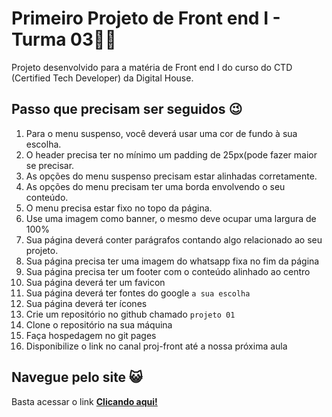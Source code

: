 # Primeiro Projeto de Front end I - Turma 03👨‍💻
Projeto desenvolvido para a matéria de Front end I do curso do CTD (Certified Tech Developer) da Digital House.


## Passo que precisam ser seguidos 😉

1.  Para o menu suspenso, você deverá usar uma cor de fundo à sua escolha.
2.  O header precisa ter no mínimo um padding de 25px(pode fazer maior se precisar.
3.  As opções do menu suspenso precisam estar alinhadas corretamente.
4.  As opções do menu precisam ter uma borda envolvendo o seu conteúdo.
5.  O menu precisa estar fixo no topo da página.
7.  Use uma imagem como banner, o mesmo deve ocupar uma largura de 100%
8.  Sua página deverá conter parágrafos contando algo relacionado ao seu projeto.
9.  Sua página precisa ter uma imagem do whatsapp fixa no fim da página 
10.  Sua página precisa ter um footer com o conteúdo alinhado ao centro
11.  Sua página deverá ter um favicon
12.  Sua página deverá ter fontes do google ``a sua escolha``
13.  Sua página deverá ter ícones
14.  Crie um repositório no github chamado ``projeto 01``
15.  Clone o repositório na sua máquina
16.  Faça hospedagem no git pages
17.  Disponibilize o link no canal proj-front até a nossa próxima aula

## Navegue pelo site 😺
Basta acessar o link **[Clicando aqui!](https://eduardoaraujogomes.github.io/projeto-front-end-I/)**

